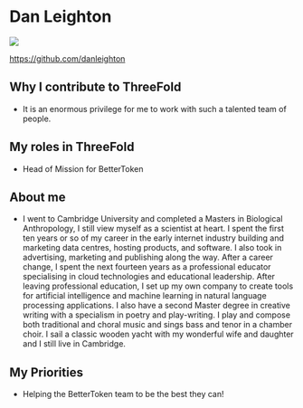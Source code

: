 # Dan Leighton

![](https://avatars2.githubusercontent.com/u/7113864?s=400&u=2ffdb29b75ec6fba9c7114ea998833e7bfce2b5d&v=4)

https://github.com/danleighton

## Why I contribute to ThreeFold

- It is an enormous privilege for me to work with such a talented team of people. 

## My roles in ThreeFold

- Head of Mission for BetterToken

## About me

- I went to Cambridge University and completed a Masters in Biological Anthropology, I still view myself as a scientist at heart. I spent the first ten years or so of my career in the early internet industry building and marketing data centres, hosting products, and software. I also took in advertising, marketing and publishing along the way. After a career change, I spent the next fourteen years as a professional educator specialising in cloud technologies and educational leadership. After leaving professional education, I set up my own company to create tools for artificial intelligence and machine learning in natural language processing applications. I also have a second Master degree in creative writing with a specialism in poetry and play-writing. I play and compose both traditional and choral music and sings bass and tenor in a chamber choir. I sail a classic wooden yacht with my wonderful wife and daughter and I still live in Cambridge. 

## My Priorities 

- Helping the BetterToken team to be the best they can!
